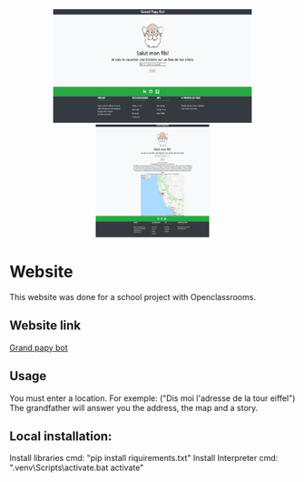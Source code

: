 <p align="center">
  <img src="app\static\image\Capture_one.PNG" width="350" height="200" title="hover text">
  <img src="app/static/image/Capture_2.PNG" width="200" height="200" alt="accessibility text">
</p>

# Website

This website was done for a school project with Openclassrooms. 


## Website link
 [Grand papy bot](https://grand-papy-bot-th.herokuapp.com/)



## Usage

You must enter a location.
For exemple: ("Dis moi l'adresse de la tour eiffel")
The grandfather will answer you the address, the map and a story.


## Local installation:

Install libraries cmd: "pip install riquirements.txt"
Install Interpreter cmd: ".venv\Scripts\activate.bat activate"
